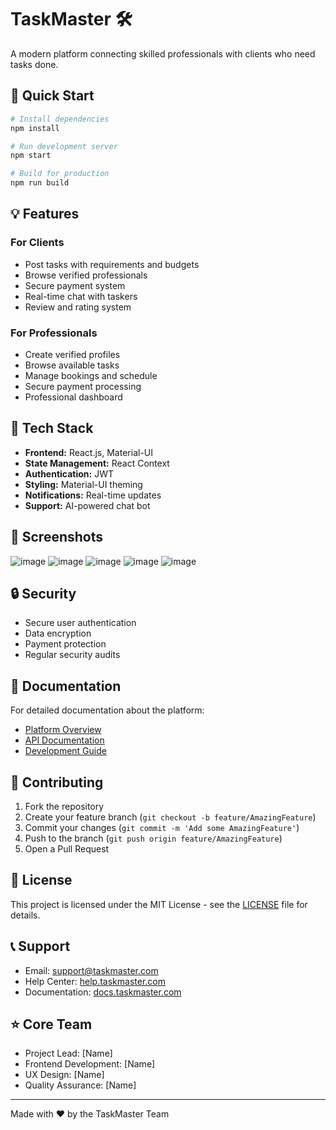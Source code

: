 # TaskMaster 🛠️

A modern platform connecting skilled professionals with clients who need tasks done.

## 🚀 Quick Start

```bash
# Install dependencies
npm install

# Run development server
npm start

# Build for production
npm run build
```

## 💡 Features

### For Clients
- Post tasks with requirements and budgets
- Browse verified professionals
- Secure payment system
- Real-time chat with taskers
- Review and rating system

### For Professionals
- Create verified profiles
- Browse available tasks
- Manage bookings and schedule
- Secure payment processing
- Professional dashboard

## 🔧 Tech Stack

- **Frontend:** React.js, Material-UI
- **State Management:** React Context
- **Authentication:** JWT
- **Styling:** Material-UI theming
- **Notifications:** Real-time updates
- **Support:** AI-powered chat bot

## 📱 Screenshots

![image](https://github.com/user-attachments/assets/ae0fe696-18db-45fb-8701-9f48f649bce6)
![image](https://github.com/user-attachments/assets/92d047b6-8a9d-4f18-aef7-ed3687783ceb)
![image](https://github.com/user-attachments/assets/c0a41899-b2f6-4eb0-b426-68c7d08b4dd6)
![image](https://github.com/user-attachments/assets/530ca5d2-4dd4-4aad-8fb8-cad63cc13407)
![image](https://github.com/user-attachments/assets/9feb510e-2f7c-4876-8933-e415a9627ee4)



## 🔒 Security

- Secure user authentication
- Data encryption
- Payment protection
- Regular security audits

## 📖 Documentation

For detailed documentation about the platform:
- [Platform Overview](./Overview.md)
- [API Documentation](./docs/api.md)
- [Development Guide](./docs/development.md)

## 🤝 Contributing

1. Fork the repository
2. Create your feature branch (`git checkout -b feature/AmazingFeature`)
3. Commit your changes (`git commit -m 'Add some AmazingFeature'`)
4. Push to the branch (`git push origin feature/AmazingFeature`)
5. Open a Pull Request

## 📄 License

This project is licensed under the MIT License - see the [LICENSE](LICENSE) file for details.

## 📞 Support

- Email: support@taskmaster.com
- Help Center: [help.taskmaster.com](https://help.taskmaster.com)
- Documentation: [docs.taskmaster.com](https://docs.taskmaster.com)

## ⭐ Core Team

- Project Lead: [Name]
- Frontend Development: [Name]
- UX Design: [Name]
- Quality Assurance: [Name]

---
Made with ❤️ by the TaskMaster Team 
